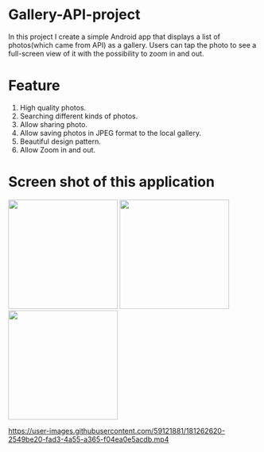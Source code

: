 # Gallery-API-project
In this project I create a simple Android app that displays a list of photos(which came from API) as a 
gallery. Users can tap the photo to see a full-screen view of it with the possibility to zoom in and out.

# Feature
1. High quality photos.<br/>
2. Searching different kinds of photos.<br/>
3. Allow sharing photo.<br/>
4. Allow saving photos in JPEG format to the local gallery.<br/>
5. Beautiful design pattern.<br/>
6. Allow Zoom in and out.<br/>

# Screen shot of this application
<p float="left" >
<img src="https://user-images.githubusercontent.com/59121881/181260954-c8858b0b-636d-433a-a879-2962258e7979.jpg" width="220"/>
<img src="https://user-images.githubusercontent.com/59121881/181260978-cd7b9181-21d7-40e2-8f83-22d4407a817a.jpg" width="220"/>
<img src="https://user-images.githubusercontent.com/59121881/181260970-cbd3e790-776c-46f0-8bb1-17d9b7696540.jpg" width="220"/>
</p>

https://user-images.githubusercontent.com/59121881/181262620-2549be20-fad3-4a55-a365-f04ea0e5acdb.mp4



